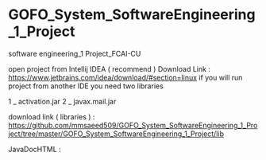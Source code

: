 # GOFO_System_SoftwareEngineering_1_Project

software engineering_1 Project_FCAI-CU

open project from Intellij IDEA ( recommend ) Download Link : https://www.jetbrains.com/idea/download/#section=linux if you will run project 
from another IDE you need two libraries

1 _ activation.jar 2 _ javax.mail.jar

download link ( libraries ) : https://github.com/mmsaeed509/GOFO_System_SoftwareEngineering_1_Project/tree/master/GOFO_System_SoftwareEngineering_1_Project/lib

JavaDocHTML : 
